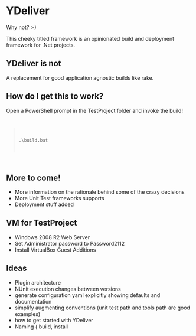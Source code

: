 YDeliver
========

Why not? :-) 

This cheeky titled framework is an opinionated build and deployment framework for .Net projects.

YDeliver is not
---------------

A replacement for good application agnostic builds like rake. 

How do I get this to work?
--------------------------

Open a PowerShell prompt in the TestProject folder and invoke the build!
<code>
> .\build.bat
</code>

More to come!
-------------

* More information on the rationale behind some of the crazy decisions
* More Unit Test frameworks supports
* Deployment stuff added

VM for TestProject
------------------

* Windows 2008 R2 Web Server
* Set Administrator password to Password2112
* Install VirtualBox Guest Additions

Ideas
-----

* Plugin architecture
* NUnit execution changes between versions
* generate configuration yaml explicitly showing defaults and documentation
* simplify augmenting conventions (unit test path and tools path are good examples)
* how to get started with YDeliver
* Naming { build, install

